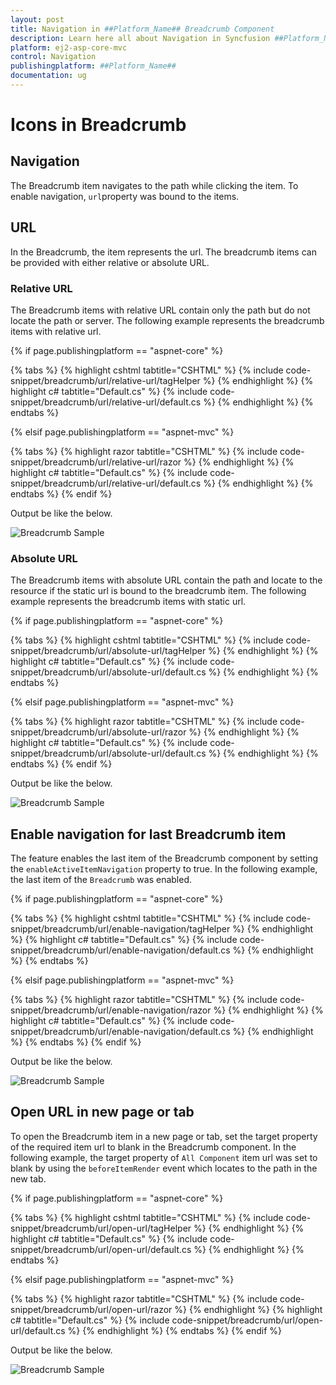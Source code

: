 ```yaml
---
layout: post
title: Navigation in ##Platform_Name## Breadcrumb Component
description: Learn here all about Navigation in Syncfusion ##Platform_Name## Breadcrumb component and more.
platform: ej2-asp-core-mvc
control: Navigation
publishingplatform: ##Platform_Name##
documentation: ug
---
```



# Icons in Breadcrumb

## Navigation

The Breadcrumb item navigates to the path while clicking the item. To enable navigation, `url`property was bound to the items.

## URL

In the Breadcrumb, the item represents the url. The breadcrumb items can be provided with either relative or absolute URL.

### Relative URL

The Breadcrumb items with relative URL contain only the path but do not locate the path or server. The following example represents the breadcrumb items with relative url.

{% if page.publishingplatform == "aspnet-core" %}

{% tabs %}
{% highlight cshtml tabtitle="CSHTML" %}
{% include code-snippet/breadcrumb/url/relative-url/tagHelper %}
{% endhighlight %}
{% highlight c# tabtitle="Default.cs" %}
{% include code-snippet/breadcrumb/url/relative-url/default.cs %}
{% endhighlight %}
{% endtabs %}

{% elsif page.publishingplatform == "aspnet-mvc" %}

{% tabs %}
{% highlight razor tabtitle="CSHTML" %}
{% include code-snippet/breadcrumb/url/relative-url/razor %}
{% endhighlight %}
{% highlight c# tabtitle="Default.cs" %}
{% include code-snippet/breadcrumb/url/relative-url/default.cs %}
{% endhighlight %}
{% endtabs %}
{% endif %}



Output be like the below.

![Breadcrumb Sample](./images/relative-url.PNG)

### Absolute URL

The Breadcrumb items with absolute URL contain the path and locate to the resource if the static url is bound to the breadcrumb item. The following example represents the breadcrumb items with static url.

{% if page.publishingplatform == "aspnet-core" %}

{% tabs %}
{% highlight cshtml tabtitle="CSHTML" %}
{% include code-snippet/breadcrumb/url/absolute-url/tagHelper %}
{% endhighlight %}
{% highlight c# tabtitle="Default.cs" %}
{% include code-snippet/breadcrumb/url/absolute-url/default.cs %}
{% endhighlight %}
{% endtabs %}

{% elsif page.publishingplatform == "aspnet-mvc" %}

{% tabs %}
{% highlight razor tabtitle="CSHTML" %}
{% include code-snippet/breadcrumb/url/absolute-url/razor %}
{% endhighlight %}
{% highlight c# tabtitle="Default.cs" %}
{% include code-snippet/breadcrumb/url/absolute-url/default.cs %}
{% endhighlight %}
{% endtabs %}
{% endif %}



Output be like the below.

![Breadcrumb Sample](./images/relative-url.PNG)

## Enable navigation for last Breadcrumb item

The feature enables the last item of the Breadcrumb component by setting the `enableActiveItemNavigation` property to true. In the following example, the last item of the `Breadcrumb` was enabled.

{% if page.publishingplatform == "aspnet-core" %}

{% tabs %}
{% highlight cshtml tabtitle="CSHTML" %}
{% include code-snippet/breadcrumb/url/enable-navigation/tagHelper %}
{% endhighlight %}
{% highlight c# tabtitle="Default.cs" %}
{% include code-snippet/breadcrumb/url/enable-navigation/default.cs %}
{% endhighlight %}
{% endtabs %}

{% elsif page.publishingplatform == "aspnet-mvc" %}

{% tabs %}
{% highlight razor tabtitle="CSHTML" %}
{% include code-snippet/breadcrumb/url/enable-navigation/razor %}
{% endhighlight %}
{% highlight c# tabtitle="Default.cs" %}
{% include code-snippet/breadcrumb/url/enable-navigation/default.cs %}
{% endhighlight %}
{% endtabs %}
{% endif %}



Output be like the below.

![Breadcrumb Sample](./images/navigation.PNG)

## Open URL in new page or tab

To open the Breadcrumb item in a new page or tab, set the target property of the required item url to blank in the Breadcrumb component. In the following example, the target property of `All Component` item url was set to blank by using the `beforeItemRender` event which locates to the path in the new tab.

{% if page.publishingplatform == "aspnet-core" %}

{% tabs %}
{% highlight cshtml tabtitle="CSHTML" %}
{% include code-snippet/breadcrumb/url/open-url/tagHelper %}
{% endhighlight %}
{% highlight c# tabtitle="Default.cs" %}
{% include code-snippet/breadcrumb/url/open-url/default.cs %}
{% endhighlight %}
{% endtabs %}

{% elsif page.publishingplatform == "aspnet-mvc" %}

{% tabs %}
{% highlight razor tabtitle="CSHTML" %}
{% include code-snippet/breadcrumb/url/open-url/razor %}
{% endhighlight %}
{% highlight c# tabtitle="Default.cs" %}
{% include code-snippet/breadcrumb/url/open-url/default.cs %}
{% endhighlight %}
{% endtabs %}
{% endif %}



Output be like the below.

![Breadcrumb Sample](./images/navigation.PNG)